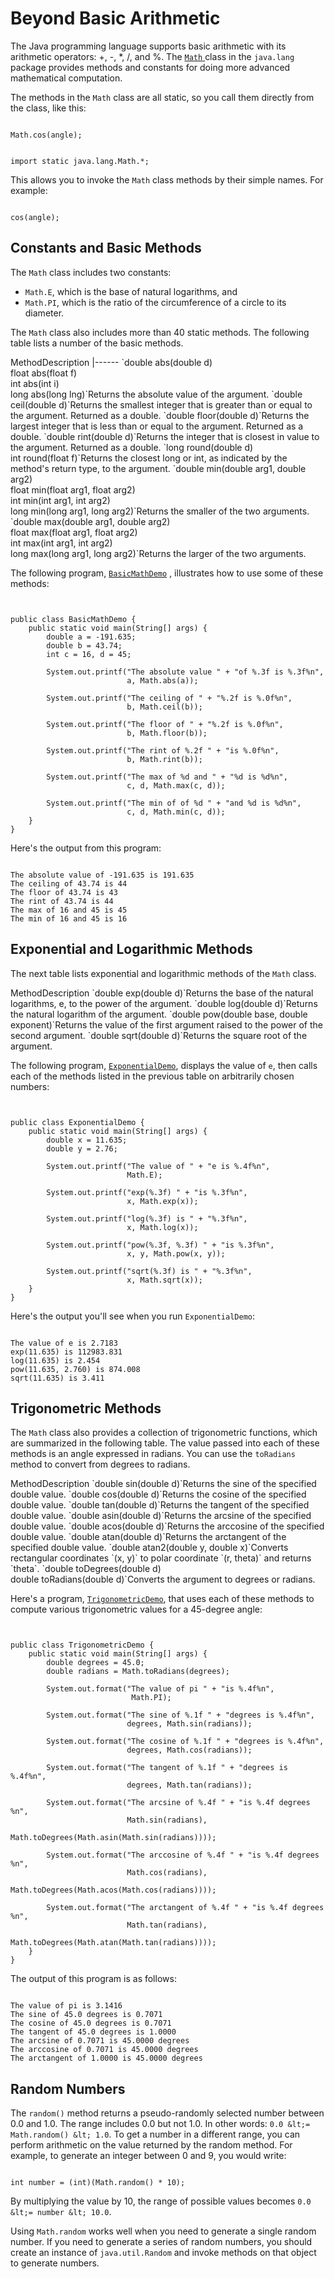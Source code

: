 
# Beyond Basic Arithmetic

The Java programming language supports basic arithmetic with its arithmetic operators: +, -, *, /, and %. The 
[`Math` ](https://docs.oracle.com/javase/8/docs/api/java/lang/Math.html)class in the `java.lang` package provides methods and constants for doing more advanced mathematical computation.

The methods in the `Math` class are all static, so you call them directly from the class, like this:

```

Math.cos(angle);

```

```

import static java.lang.Math.*;

```

This allows you to invoke the `Math` class methods by their simple names. For example:

```

cos(angle);

```

## Constants and Basic Methods

The `Math` class includes two constants:

- `Math.E`, which is the base of natural logarithms, and
- `Math.PI`, which is the ratio of the circumference of a circle to its diameter.

The `Math` class also includes more than 40 static methods. The following table lists a number of the basic methods.

<th id="h1">Method</th><th id="h2" width="50%">Description</th>
|------
<td headers="h1">`double abs(double d)<br />float abs(float f)<br />int abs(int i)<br />long abs(long lng)`</td><td headers="h2">Returns the absolute value of the argument.</td>
<td headers="h1">`double ceil(double d)`</td><td headers="h2">Returns the smallest integer that is greater than or equal to the argument. Returned as a double.</td>
<td headers="h1">`double floor(double d)`</td><td headers="h2">Returns the largest integer that is less than or equal to the argument. Returned as a double.</td>
<td headers="h1">`double rint(double d)`</td><td headers="h2">Returns the integer that is closest in value to the argument. Returned as a double.</td>
<td headers="h1">`long round(double d)<br />int round(float f)`</td><td headers="h2">Returns the closest long or int, as indicated by the method's return type, to the argument.</td>
<td headers="h1">`double min(double arg1, double arg2)<br />float min(float arg1, float arg2)<br />int min(int arg1, int arg2)<br />long min(long arg1, long arg2)`</td><td headers="h2">Returns the smaller of the two arguments.</td>
<td headers="h1">`double max(double arg1, double arg2)<br />float max(float arg1, float arg2)<br />int max(int arg1, int arg2)<br />long max(long arg1, long arg2)`</td><td headers="h2">Returns the larger of the two arguments.</td>

The following program, 
[`BasicMathDemo`](examples/BasicMathDemo.java) , illustrates how to use some of these methods:

```


public class BasicMathDemo {
    public static void main(String[] args) {
        double a = -191.635;
        double b = 43.74;
        int c = 16, d = 45;

        System.out.printf("The absolute value " + "of %.3f is %.3f%n", 
                          a, Math.abs(a));

        System.out.printf("The ceiling of " + "%.2f is %.0f%n", 
                          b, Math.ceil(b));

        System.out.printf("The floor of " + "%.2f is %.0f%n", 
                          b, Math.floor(b));

        System.out.printf("The rint of %.2f " + "is %.0f%n", 
                          b, Math.rint(b));

        System.out.printf("The max of %d and " + "%d is %d%n",
                          c, d, Math.max(c, d));

        System.out.printf("The min of of %d " + "and %d is %d%n",
                          c, d, Math.min(c, d));
    }
}

```

Here's the output from this program:

```

The absolute value of -191.635 is 191.635
The ceiling of 43.74 is 44
The floor of 43.74 is 43
The rint of 43.74 is 44
The max of 16 and 45 is 45
The min of 16 and 45 is 16

```

## Exponential and Logarithmic Methods

The next table lists exponential and logarithmic methods of the `Math` class.
<th id="h101">Method</th><th id="h102" width="50%">Description</th>
<td headers="h101">`double exp(double d)`</td><td headers="h102">Returns the base of the natural logarithms, e, to the power of the argument.</td>
<td headers="h101">`double log(double d)`</td><td headers="h102">Returns the natural logarithm of the argument.</td>
<td headers="h101">`double pow(double base, double exponent)`</td><td headers="h102">Returns the value of the first argument raised to the power of the second argument.</td>
<td headers="h101">`double sqrt(double d)`</td><td headers="h102">Returns the square root of the argument.</td>

The following program, 
[`ExponentialDemo`](examples/ExponentialDemo.java), displays the value of `e`, then calls each of the methods listed in the previous table on arbitrarily chosen numbers:

```


public class ExponentialDemo {
    public static void main(String[] args) {
        double x = 11.635;
        double y = 2.76;

        System.out.printf("The value of " + "e is %.4f%n",
                          Math.E);

        System.out.printf("exp(%.3f) " + "is %.3f%n",
                          x, Math.exp(x));

        System.out.printf("log(%.3f) is " + "%.3f%n",
                          x, Math.log(x));

        System.out.printf("pow(%.3f, %.3f) " + "is %.3f%n",
                          x, y, Math.pow(x, y));

        System.out.printf("sqrt(%.3f) is " + "%.3f%n",
                          x, Math.sqrt(x));
    }
}

```

Here's the output you'll see when you run `ExponentialDemo`:

```

The value of e is 2.7183
exp(11.635) is 112983.831
log(11.635) is 2.454
pow(11.635, 2.760) is 874.008
sqrt(11.635) is 3.411

```

## Trigonometric Methods

The `Math` class also provides a collection of trigonometric functions, which are summarized in the following table. The value passed into each of these methods is an angle expressed in radians. You can use the `toRadians` method to convert from degrees to radians.
<th id="h201">Method</th><th id="h202" width="50%">Description</th>
<td headers="h201">`double sin(double d)`</td><td headers="h202">Returns the sine of the specified double value.</td>
<td headers="h201">`double cos(double d)`</td><td headers="h202">Returns the cosine of the specified double value.</td>
<td headers="h201">`double tan(double d)`</td><td headers="h202">Returns the tangent of the specified double value.</td>
<td headers="h201">`double asin(double d)`</td><td headers="h202">Returns the arcsine of the specified double value.</td>
<td headers="h201">`double acos(double d)`</td><td headers="h202">Returns the arccosine of the specified double value.</td>
<td headers="h201">`double atan(double d)`</td><td headers="h202">Returns the arctangent of the specified double value.</td>
<td headers="h201">`double atan2(double y, double x)`</td><td headers="h202">Converts rectangular coordinates `(x, y)` to polar coordinate `(r, theta)` and returns `theta`.</td>
<td headers="h201">`double toDegrees(double d)<br />double toRadians(double d)`</td><td headers="h202">Converts the argument to degrees or radians.</td>

Here's a program, 
[`TrigonometricDemo`](examples/TrigonometricDemo.java), that uses each of these methods to compute various trigonometric values for a 45-degree angle:

```


public class TrigonometricDemo {
    public static void main(String[] args) {
        double degrees = 45.0;
        double radians = Math.toRadians(degrees);
        
        System.out.format("The value of pi " + "is %.4f%n",
                           Math.PI);

        System.out.format("The sine of %.1f " + "degrees is %.4f%n",
                          degrees, Math.sin(radians));

        System.out.format("The cosine of %.1f " + "degrees is %.4f%n",
                          degrees, Math.cos(radians));

        System.out.format("The tangent of %.1f " + "degrees is %.4f%n",
                          degrees, Math.tan(radians));

        System.out.format("The arcsine of %.4f " + "is %.4f degrees %n", 
                          Math.sin(radians), 
                          Math.toDegrees(Math.asin(Math.sin(radians))));

        System.out.format("The arccosine of %.4f " + "is %.4f degrees %n", 
                          Math.cos(radians),  
                          Math.toDegrees(Math.acos(Math.cos(radians))));

        System.out.format("The arctangent of %.4f " + "is %.4f degrees %n", 
                          Math.tan(radians), 
                          Math.toDegrees(Math.atan(Math.tan(radians))));
    }
}

```

The output of this program is as follows:

```

The value of pi is 3.1416
The sine of 45.0 degrees is 0.7071
The cosine of 45.0 degrees is 0.7071
The tangent of 45.0 degrees is 1.0000
The arcsine of 0.7071 is 45.0000 degrees
The arccosine of 0.7071 is 45.0000 degrees
The arctangent of 1.0000 is 45.0000 degrees

```

## Random Numbers

The `random()` method returns a pseudo-randomly selected number between 0.0 and 1.0. The range includes 0.0 but not 1.0. In other words: `0.0 &lt;= Math.random() &lt; 1.0`. To get a number in a different range, you can perform arithmetic on the value returned by the random method. For example, to generate an integer between 0 and 9, you would write:

```

int number = (int)(Math.random() * 10);

```

By multiplying the value by 10, the range of possible values becomes `0.0 &lt;= number &lt; 10.0`.

Using `Math.random` works well when you need to generate a single random number. If you need to generate a series of random numbers, you should create an instance of `java.util.Random` and invoke methods on that object to generate numbers.
